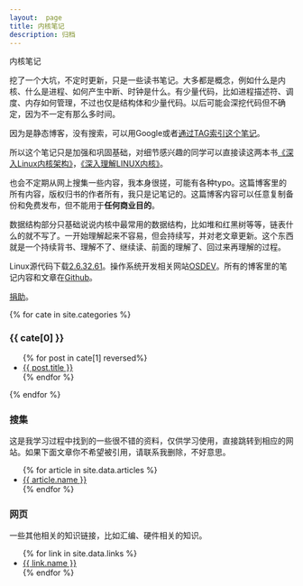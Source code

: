 ```yaml
---
layout:  page
title: 内核笔记
description: 归档
---
```

<div class="title">内核笔记</div>

挖了一个大坑，不定时更新，只是一些读书笔记。大多都是概念，例如什么是内核、什么是进程、如何产生中断、时钟是什么。有少量代码，比如进程描述符、调度、内存如何管理，不过也仅是结构体和少量代码。以后可能会深挖代码但不确定，因为不一定有那么多时间。

因为是静态博客，没有搜索，可以用Google或者[通过TAG索引这个笔记](/linux-kernel-architecture/tags/)。

所以这个笔记只是加强和巩固基础，对细节感兴趣的同学可以直接读这两本书[《深入Linux内核架构》](http://book.douban.com/subject/4843567/)，[《深入理解LINUX内核》](http://book.douban.com/subject/1767120/)。

也会不定期从网上搜集一些内容，我本身很搓，可能有各种typo。这篇博客里的所有内容，版权归书的作者所有，我只是记笔记的。这篇博客内容可以任意复制备份和免费发布，但不能用于**任何商业目的**。

数据结构部分只基础说说内核中最常用的数据结构，比如堆和红黑树等等，链表什么的就不写了。一开始理解起来不容易，但会持续写，并对老文章更新。这个东西就是一个持续背书、理解不了、继续读、前面的理解了、回过来再理解的过程。

Linux源代码下载[2.6.32.61](https://www.kernel.org/pub/linux/kernel/v2.6/longterm/v2.6.32/linux-2.6.32.61.tar.xz)。操作系统开发相关网站[OSDEV](http://wiki.osdev.org/Main_Page)。所有的博客里的笔记内容和文章在[Github](https://github.com/GuoJing/linux-kernel-architecture)。

[捐助](/donate/cn/)。

{% for cate in site.categories %}
<div class="year" id="{{ cate[0] }}"><h3>{{ cate[0] }}</h3></div>
<ul class="archive">
    {% for post in cate[1] reversed%}
    <li class="item">
        <a href="{{ site.url }}{{ post.url }}" title="{{ post.title }}">{{ post.title }}</a>
    </li>   
    {% endfor %}
</ul>
{% endfor %}

<div class="year"><h3>搜集</h3></div>
<div class="collect_info">这是我学习过程中找到的一些很不错的资料，仅供学习使用，直接跳转到相应的网站。如果下面文章你不希望被引用，请联系我删除，不好意思。</div>
<ul class="archive">
    {% for article in site.data.articles %}
    <li class="item">
        <a href="{{ article.url }}" title="{{ article.name }}" target="_blank">{{ article.name }}</a>
    </li>
    {% endfor %}
</ul>

<div class="year"><h3>网页</h3></div>
<div class="collect_info">一些其他相关的知识链接，比如汇编、硬件相关的知识。</div>
<ul class="archive">
    {% for link in site.data.links %}
    <li class="item">
        <a href="{{ link.url }}" title="{{ link.name }}" target="_blank">{{ link.name }}</a>
    </li>
    {% endfor %}
</ul>
